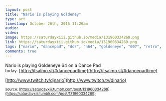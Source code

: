 ```yaml
---
layout: post
title: "Nario is playing Goldeney"
type: art
timestamp: October 26th, 2015 11:26am
audio: 
video: 
image: https://saturdayxiii.github.io/media/131960334269.png
link: https://saturdayxiii.github.io/media/131960334269.png
tags: ["nario", "dancepad", "ddr", "n64", "goldeneye", "007", "retro", "game", "stream", "live", "twitch", "art"]
comments: true
---
```

Nario is playing Goldeneye 64 on a Dance Pad today. [http://itsalmo.st/#dancepadtime](http://itsalmo.st/#dancepadtime)

[http://www.twitch.tv/djnario](http://www.twitch.tv/djnario)

<small>source: [https://saturdayxiii.tumblr.com/post/131960334269](https://saturdayxiii.tumblr.com/post/131960334269)</small>